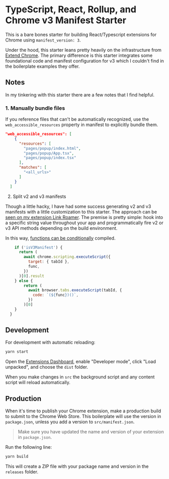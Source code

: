 # TypeScript, React, Rollup, and Chrome v3 Manifest Starter

This is a bare bones starter for building React/Typescript extensions for Chrome using `manifest_version: 3`.

Under the hood, this starter leans pretty heavily on the infrastructure from [Extend Chrome](https://www.extend-chrome.dev/rollup-plugin). The primary difference is this starter integrates some foundational code and manifest configuration for v3 which I couldn't find in the boilerplate examples they offer.

## Notes

In my tinkering with this starter there are a few notes that I find helpful.

### 1. Manually bundle files

If you reference files that can't be automatically recognized, use the `web_accessible_resources` property in manifest to explicitly bundle them.

```json
"web_accessible_resources": [
    {
      "resources": [
        "pages/popup/index.html",
        "pages/popup/App.tsx",
        "pages/popup/index.tsx"
      ],
      "matches": [
        "<all_urls>"
      ]
    }
  ]
```

2. Split v2 and v3 manifests

Though a little hacky, I have had some success generating v2 and v3 manifests with a little customization to this starter. The approach can be [seen on my extension Link Roamer](https://github.com/rossmoody/link-roamer/blob/main/rollup.config.js). The premise is pretty simple: hook into a specific string value throughout your app and programmatically fire v2 or v3 API methods depending on the build environment.

In this way, [functions can be conditionally](https://github.com/rossmoody/link-roamer/blob/main/src/scripts/Chrome.ts) compiled.

```js
    if ('isV3Manifest') {
      return (
        await chrome.scripting.executeScript({
          target: { tabId },
          func,
        })
      )[0].result
    } else {
        return (
          await browser.tabs.executeScript(tabId, {
            code: `(${func})()`,
          })
        )[0]
    }
  }
```


## Development

For development with automatic reloading:

```sh
yarn start
```

Open the [Extensions Dashboard](chrome://extensions), enable "Developer mode",
click "Load unpacked", and choose the `dist` folder.

When you make changes in `src` the background script and any content script will
reload automatically.

## Production

When it's time to publish your Chrome extension, make a production build to
submit to the Chrome Web Store. This boilerplate will use the version in
`package.json`, unless you add a version to `src/manifest.json`.

> Make sure you have updated the name and version of your extension in
> `package.json`.

Run the following line:

```sh
yarn build
```

This will create a ZIP file with your package name and version in the `releases`
folder.

